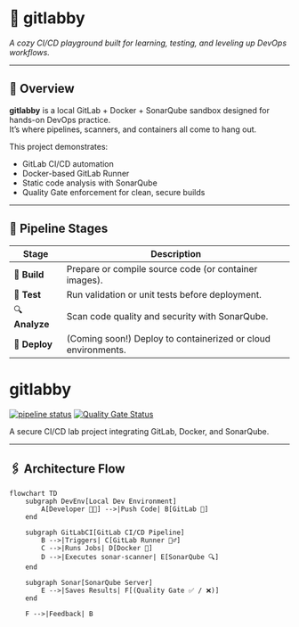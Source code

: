 # 🧠 gitlabby  
*A cozy CI/CD playground built for learning, testing, and leveling up DevOps workflows.*

---

## 🚀 Overview  
**gitlabby** is a local GitLab + Docker + SonarQube sandbox designed for hands-on DevOps practice.  
It’s where pipelines, scanners, and containers all come to hang out.

This project demonstrates:
- GitLab CI/CD automation
- Docker-based GitLab Runner
- Static code analysis with SonarQube
- Quality Gate enforcement for clean, secure builds

---

## 🧩 Pipeline Stages
| Stage | Description |
|-------|--------------|
| 🧱 **Build** | Prepare or compile source code (or container images). |
| 🧪 **Test** | Run validation or unit tests before deployment. |
| 🔍 **Analyze** | Scan code quality and security with SonarQube. |
| 🚢 **Deploy** | (Coming soon!) Deploy to containerized or cloud environments. |

# gitlabby

[![pipeline status](http://localhost/root/gitlabby/badges/main/pipeline.svg)](http://localhost/root/gitlabby/-/pipelines)
[![Quality Gate Status](http://localhost:9000/api/project_badges/measure?project=gitlabby&metric=alert_status)](http://localhost:9000/dashboard?id=gitlabby)

A secure CI/CD lab project integrating GitLab, Docker, and SonarQube.


---

## 🖇️ Architecture Flow

```mermaid
flowchart TD
    subgraph DevEnv[Local Dev Environment]
        A[Developer 🧑‍💻] -->|Push Code| B[GitLab 🦊]
    end

    subgraph GitLabCI[GitLab CI/CD Pipeline]
        B -->|Triggers| C[GitLab Runner 🏃‍♂️]
        C -->|Runs Jobs| D[Docker 🐳]
        D -->|Executes sonar-scanner| E[SonarQube 🔍]
    end

    subgraph Sonar[SonarQube Server]
        E -->|Saves Results| F[(Quality Gate ✅ / ❌)]
    end

    F -->|Feedback| B
